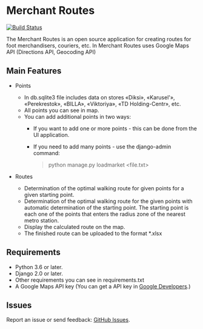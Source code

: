 Merchant Routes
====================

[![Build Status](https://travis-ci.org/grybakov/MerchRoutes.svg?branch=master)](https://travis-ci.org/grybakov/MerchRoutes)

The Merchant Routes is an open source application for creating routes for foot merchandisers, couriers, etc.
In Merchant Routes uses Google Maps API (Directions API, Geocoding API)

Main Features
---------------
- Points
  - In db.sqlite3 file includes data on stores «Diksi», «Karusel'», «Perekrestok», «BILLA», «Viktoriya», «TD Holding-Centr», etc.
  - All points you can see in map.
  - You can add additional points in two ways:
    - If you want to add one or more points - this can be done from the UI application.
    - If you need to add many points - use the django-admin command:

      > python manage.py loadmarket <file.txt>

- Routes
  - Determination of the optimal walking route for given points for a given starting point.
  - Determination of the optimal walking route for the given points with automatic determination of the starting point.
 The starting point is each one of the points that enters the radius zone of the nearest metro station.
  - Display the calculated route on the map.
  - The finished route can be uploaded to the format *.xlsx

Requirements
---------------

  - Python 3.6 or later.
  - Django 2.0 or later.
  - Other requirements you can see in requirements.txt
  - A Google Maps API key (You can get a API key in [Google Developers](https://developers.google.com/maps/web-services/).)

Issues
---------------

Report an issue or send feedback: [GitHub Issues](https://github.com/grybakov/MerchRoutes/issues).

